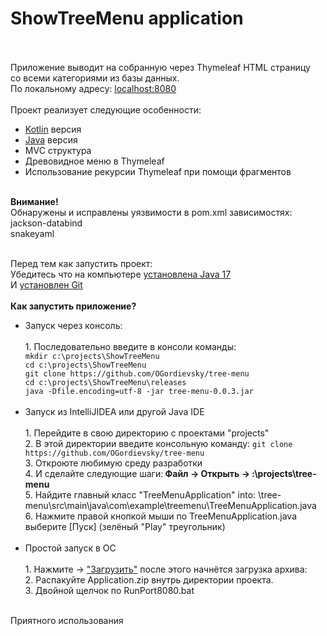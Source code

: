 # ShowTreeMenu application
<br/>
<br/>Приложение выводит на собранную через Thymeleaf HTML страницу 
<br/>со всеми категориями из базы данных.
<br/>По локальному адресу: <a href="http://localhost:8080">localhost:8080</a> 
<br/>
<br/>Проект реализует следующие особенности:

* <a href="https://github.com/OGordievsky/tree-menu/tree/kotlin">Kotlin</a> версия
* <a href="https://github.com/OGordievsky/tree-menu/tree/java">Java</a> версия
* MVC структура
* Древовидное меню в Thymeleaf
* Использование рекурсии Thymeleaf при помощи фрагментов

<br/><b>Внимание!</b>
<br/>Обнаружены и исправлены уязвимости в pom.xml зависимостях:
<br/>jackson-databind
<br/>snakeyaml


<br/>Перед тем как запустить проект:
<br/>Убедитесь что на компьютере <a href="https://www.oracle.com/java/technologies/javase/17-0-4-relnotes.html">установлена Java 17</a>
<br/>И <a href="https://git-scm.com/book/en/v2/Getting-Started-Installing-Git">установлен Git</a>
<br/>
<br/><b>Как запустить приложение?</b>
<ul>
<li> Запуск через консоль:</li>
<br/>1. Последовательно введите в консоли команды:
<br/><code>mkdir c:\projects\ShowTreeMenu </code>
<br/><code>cd c:\projects\ShowTreeMenu </code>
<br/><code>git clone https://github.com/OGordievsky/tree-menu </code>
<br/><code>cd c:\projects\ShowTreeMenu\releases </code>
<br/><code>java -Dfile.encoding=utf-8 -jar tree-menu-0.0.3.jar</code>
<br/>
<br/>
<li> Запуск из IntelliJIDEA или другой Java IDE </li> 
<br/>1. Перейдите в свою директорию с проектами "projects"
<br/>2. В этой директории введите консольную команду: <code>git clone https://github.com/OGordievsky/tree-menu </code>
<br/>3. Откроюте любимую среду разработки
<br/>4. И сделайте следующие шаги:<b> Файл -> Открыть -> :\projects\tree-menu</b>
<br/>5. Найдите главный класс "TreeMenuApplication" into: \tree-menu\src\main\java\com\example\treemenu\TreeMenuApplication.java
<br/>6. Нажмите правой кнопкой мыши по TreeMenuApplication.java выберите [Пуск] (зелёный "Play" треугольник)
<br/>
<br/>
<li> Простой запуск в ОС </li> 
<br/>1. Нажмите ->  <a href="https://github.com/OGordievsky/tree-menu/raw/java/releases/Application.zip">"Загрузить"</a> после этого начнётся загрузка архива:
<br/>2. Распакуйте Application.zip внутрь директории проекта.
<br/>3. Двойной щелчок по RunPort8080.bat
<br/>
</ul>
<br/>Приятного использования